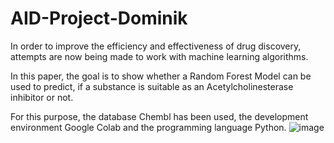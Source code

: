 # AID-Project-Dominik


In order to improve the efficiency and effectiveness of drug discovery, attempts are now being made to work with machine learning algorithms. 

In this paper, the goal is to show whether a Random Forest Model can be used to predict, if a substance is suitable as an Acetylcholinesterase inhibitor or not.

For this purpose, the database Chembl has been used, the development environment Google Colab and the programming language Python.
![image](https://user-images.githubusercontent.com/81466869/173839608-8d8c8b99-3a1f-4511-8ebb-62c508fcfe28.png)
